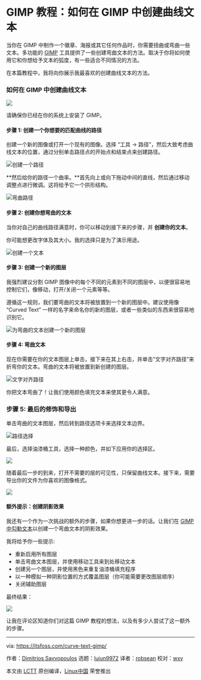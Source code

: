 [#]: collector: (lujun9972)
[#]: translator: (robsean)
[#]: reviewer: (wxy)
[#]: publisher: ( )
[#]: url: ( )
[#]: subject: (How to Create Curve Text in GIMP in 5 Simple Steps [GIMP Beginner’s Tutorial])
[#]: via: (https://itsfoss.com/curve-text-gimp/)
[#]: author: (Dimitrios Savvopoulos https://itsfoss.com/author/dimitrios/)

GIMP 教程：如何在 GIMP 中创建曲线文本
======

当你在 GIMP 中制作一个徽章、海报或其它任何作品时，你需要扭曲或弯曲一些文本。多功能的 [GIMP][1] 工具提供了一些创建弯曲文本的方法。取决于你将如何使用它和你想给予文本的弧度，有一些适合不同情况的方法。

在本篇教程中，我将向你展示我最喜欢的创建曲线文本的方法。

### 如何在 GIMP 中创建曲线文本

![][2]

请确保你已经在你的系统上安装了 GIMP。

#### 步骤 1: 创建一个你想要的匹配曲线的路径

创建一个新的图像或打开一个现有的图像。选择 “工具 -> 路径”，然后大致考虑曲线文本的位置，通过分别单击路径点的开始点和结束点来创建路径。

![创建一个路径][3]

**然后给你的路径一个曲率。**首先向上或向下拖动中间的直线，然后通过移动调整点进行微调。这将给予它一个拱形结构。

![弯曲路径][4]

#### 步骤 2: 创建你想弯曲的文本

当你对自己的曲线路径满意时，你可以移动到接下来的步骤，并 **创建你的文本**。

你可能想更改字体及其大小。我的选择只是为了演示用途。

![创建一个文本][5]

#### 步骤 3: 创建一个新的图层

我强烈建议分割 GIMP 图像中的每个不同的元素到不同的图层中，以便很容易地控制它们，像移动，打开/关闭一个元素等等。

遵循这一规则，我们要弯曲的文本将被放置到一个新的图层中。建议使用像 “Curved Text” 一样的名字来命名你的新的图层，或者一些类似的东西来很容易地识别它。

![为弯曲的文本创建一个新的图层][6]

#### 步骤 4: 弯曲文本

现在你需要在你的文本图层上单击，接下来在其上右击，并单击“文字对齐路径”来折弯你的文本。弯曲的文本将被放置到新创建的图层。

![文字对齐路径][7]

你把文本弯曲了！让我们使用颜色填充文本来使其更令人满意。

### 步骤 5: 最后的修饰和导出

单击弯曲的文本图层，然后转到路径选项卡来选择文本边界。

![路径选择][8]

最后，选择油漆桶工具，选择一种颜色，并如下应用你的选择区。

![][9]

随着最后一步的到来，打开不需要的层的可见性，只保留曲线文本。接下来，需要导出你的文件为你喜欢的图像格式。

![][10]

#### 额外提示：创建阴影效果

我还有一个作为一次挑战的额外的步骤，如果你想更进一步的话。让我们在 [GIMP 中勾勒文本][11]以创建一个弯曲文本的阴影效果。

我将给予你一些提示:

  * 重新启用所有图层
  * 单击弯曲文本图层，并使用移动工具来到处移动文本
  * 创建另一个图层，并使用黑色来重复油漆桶填充程序
  * 以一种模拟一种阴影位置的方式覆盖图层（你可能需要更改图层顺序）
  * 关闭辅助图层

最终结果：

![][12]

让我在评论区知道你们对这篇 GIMP 教程的想法，以及有多少人尝试了这一额外的步骤。

--------------------------------------------------------------------------------

via: https://itsfoss.com/curve-text-gimp/

作者：[Dimitrios Savvopoulos][a]
选题：[lujun9972][b]
译者：[robsean](https://github.com/robsean)
校对：[wxy](https://github.com/wxy)

本文由 [LCTT](https://github.com/LCTT/TranslateProject) 原创编译，[Linux中国](https://linux.cn/) 荣誉推出

[a]: https://itsfoss.com/author/dimitrios/
[b]: https://github.com/lujun9972
[1]: https://www.gimp.org/
[2]: https://i2.wp.com/itsfoss.com/wp-content/uploads/2020/05/Curve-text-in-GIMP.jpg?ssl=1
[3]: https://i2.wp.com/itsfoss.com/wp-content/uploads/2020/05/1image-1.png?fit=800%2C508&ssl=1
[4]: https://i2.wp.com/itsfoss.com/wp-content/uploads/2020/05/2.png?fit=800%2C500&ssl=1
[5]: https://i0.wp.com/itsfoss.com/wp-content/uploads/2020/05/3.png?fit=800%2C503&ssl=1
[6]: https://i1.wp.com/itsfoss.com/wp-content/uploads/2020/05/new-layer.png?fit=800%2C637&ssl=1
[7]: https://i2.wp.com/itsfoss.com/wp-content/uploads/2020/05/text-along-path.png?fit=800%2C625&ssl=1
[8]: https://i1.wp.com/itsfoss.com/wp-content/uploads/2020/05/path-to-selection.png?ssl=1
[9]: https://i1.wp.com/itsfoss.com/wp-content/uploads/2020/05/6.png?fit=800%2C539&ssl=1
[10]: https://i1.wp.com/itsfoss.com/wp-content/uploads/2020/05/4.png-copy.png?ssl=1
[11]: https://itsfoss.com/gimp-text-outline/
[12]: https://i2.wp.com/itsfoss.com/wp-content/uploads/2020/05/its-foss-curved.jpg?fit=800%2C409&ssl=1
[13]: https://itsfoss.com/subscribe-to-newsletter/
